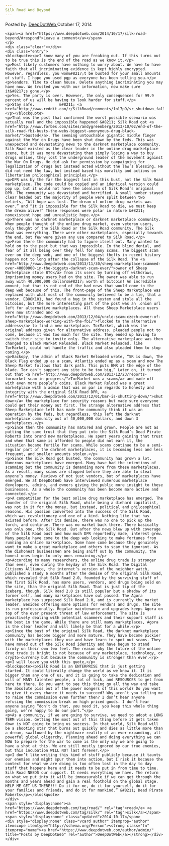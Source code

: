 ```yaml
---
Silk Road And Beyond
---
```

<article class="post-listing post-7388 post type-post status-publish format-standard has-post-thumbnail hentry category-deepdot-news tag-road tag-silk">
    <div class="post-inner">
        <span>Posted by: <a href="https://www.deepdotweb.com/author/admin/" title="">DeepDotWeb </a></span>
    <span>October 17, 2014</span>
    
    <span><a href="https://www.deepdotweb.com/2014/10/17/silk-road-beyond/#respond">Leave a comment</a></span>
    </p>
    <div class="clear"></div>
    <div class="entry">
    <blockquote><p>I know many of you are freaking out. If this turns out to be true this is the end of the road as we know it.</p>
    <p>Most likely customers have nothing to worry about. We have to have faith that all incriminating evidence is kept highly encrypted. However, regardless, you won&#8217;t be busted for your small amounts of stuff. I hope you used pgp as everyone has been telling you.</p>
    <p>Vendors. Time to clean house. Delete anything incriminating you may have now. We trusted you with our information, now make sure it&#8217;s gone.</p>
    <p>Yes. The party is over. However, the only consequences for 99.9 percent of us will be having to look harder for stuff.</p>
    <p>Stay safe.           &#8211; <a href="http://www.reddit.com/r/SilkRoad/comments/1nl7p9/sr_shutdown_fallout_discussion/">bassandlights</a></p></blockquote>
    <p>That was the post that confirmed the worst possible scenario was actually real and the impossible happened &#8211; Silk Road got <a href="http://www.forbes.com/sites/andygreenberg/2013/10/02/end-of-the-silk-road-fbi-busts-the-webs-biggest-anonymous-drug-black-market/">busted</a>. The seeming untouchable gigantic middle finger against the War on Drugs have been shut down by the feds. This was unexpected and devastating news to the darknet marketplace community. Silk Road existed as the clear leader in the online drug marketplace scene, but it was more devastating than simply losing a way to buy drugs online, they lost the underground leader of the movement against the War On Drugs. He did ask for permission by campaigning for legalization of drugs but instead acted without the law’s blessing. He did not need the law, but instead based his morality and actions on libertarian philosophical principles.</p>
    <p>DPR was by the far the biggest lost in this bust, not the Silk Road marketplace. The code could be copied and an identical version could pop up, but it would not have the idealism of Silk Road’s original DPR. The community was devastated and horrified. A small number stayed clear headed but the majority of people were split between two beliefs, “All hope was lost. The dream of online drug markets was over.” and “It is impossible for the Silk Road to die, we must keep the dream alive!” These responses were polar in nature &#8211; nonexistent hope and unrealistic hope.</p>
    <p>There was no darknet marketplace or darknet marketplace community. When people thought of the online drug market, even veteran users, only thought of the Silk Road or the Silk Road community. The Silk Road was everything. There were other marketplaces, especially towards the end, but few were given any use compared to Silk Road.</p>
    <p>From there the community had to figure itself out. Many wanted to hold on to the past but that was impossible. In the blind denial, and fear of it all being over they fell for many scams. The biggest scam ever on the deep web, and one of the biggest thefts in recent history happen not to long after the collapse of the Silk Road. The <a href="http://www.deepdotweb.com/2013/11/30/sheep-marketplace-scammed-over-40000000-in-the-biggets-darknet-scam-ever/">owner of Sheep Marketplace stole BTC</a> from its users by turning off withdraws, imprisoning money users had on the site. The owner was able to run away with 40,000,000 dollars&#8217; worth of bitcoin! An incredible amount, but that is not end of the bad news that would come to the deep web because of this. The front-page of the Sheep Marketplace was replaced with what most of the community believed to be a lie, that a vendor, EBOOK101, had found a bug in the system and stole all the bitcoins, but the more interesting part of the post was an .onion url left for alternative marketplaces. All these Sheep Marketplace users were now stranded and <a href="http://www.deepdotweb.com/2013/12/04/uncle-scam-czech-owner-of-sheep-marketplace-working-with-the-fbi/">flocked to the alternative address</a> to find a new marketplace. TorMarket, which was the original address given for alternative address, pleaded people not to come, because it was too much for the site. They ended up having to switch their site to invite only. The alternative marketplace was then changed to Black Market Reloaded. Black Market Reloaded, like TorMarket, could not handle the traffic and also pleaded them to stop coming.</p>
    <p>Backopy, the admin of Black Market Reloaded wrote, “SR is down, The Black Flag ended up as a scam, Atlantis ended up as a scam and now The Sheep Market follows that dark path. This puts BMR at the edge of the blade. Tor can’t support any site to be too big,” Later on, it turned out that <a href="http://www.deepdotweb.com/2013/12/23/reports-tormarket-scam-in-progress/">TorMarket was a scam</a> and made off with even more people’s coins. Black Market Reload was a great marketplace with a admin that was on par in regards to honesty and integrity with the original SilK Road DPR, <a href="http://www.deepdotweb.com/2013/12/01/bmr-is-shutting-down/">shut down</a> the marketplace for security reasons but made sure everyone could get their money out first. The strange alternative address that Sheep Marketplace left has made the community think it was an operation by the feds, but regardless, this left the darknet marketplace community out of 40,000,000 dollars, and down 3 marketplaces.</p>
    <p>Since then the community has matured and grown. People are not as putting the same trust that they put into the Silk Road’s Dead Pirate Roberts into brand new marketplaces. He spent years gaining that trust and when that same is afforded to people did not earn it, the situation became fertile for scams. While scams continue to be a semi-regular part of the darknet marketplaces, it is becoming less and less frequent, and smaller amounts stolen.</p>
    <p>Since the Silk Road got busted, the community has grown a lot. Numerous marketplaces have emerged. Many have had the intentions of scamming but the community is demanding more from these marketplaces. As a result, many scams are stopped before they are able to steal anyone’s money. Reviews of not just vendors, but of marketplaces have emerged. We at DeepDotWeb have interviewed numerous marketplace developers, admins, and owners giving the public more insight to these businesses. As a whole the community has been become more active and connected.</p>
    <p>A competition for the best online drug marketplace has emerged. The founder of the original Silk Road, while being a diehard capitalist, was not in it for the money, but instead, political and philosophical reasons. His passion converted into the success of the Silk Road, which was revolutionary and one of a kind. Nothing like that has existed before. After its demise, there was no one to pick up the torch, and continue. There was no market back there. There basically was only one, the Silk Road. But after the news blew up with coverage of the Silk Road bust and how much DPR reportedly made, interest grew. Many people have come to the deep web looking to make fortunes from running an online marketplace. Some have come because they genuinely want to make a great marketplace and others to scam the ignorant. As the dishonest businessmen are being sniff out by the community, the honest ones begin to only ones remaining.</p>
    <p>According to many researchers, the online drug trade is stronger than ever, even during the heyday of the Silk Road. The Digital Citizens Alliance, the internet’s version of the neighbor watch, published a study 6 months after the demise of the original Silk Road, which revealed that Silk Road 2.0, founded by the surviving staff of the first Silk Road, has more users, vendors, and drugs being sold on the site, than the original Silk Road. That is just tip of the iceberg, though. Silk Road 2.0 is still popular but a shadow of its former self, and many marketplaces have out passed. The Agora marketplace has surpassed Silk Road 2.0, and is currently the market leader. Besides offering more options for vendors and drugs, the site is run professionally. Regular maintenance and upgrades keeps Agora on top of the ever present threat of law enforcement. The site is proactively dealing with potential scammers and their support staff is the best in the game. While there are still many marketplaces, Agora is the clear leader and will likely be that for a while.</p>
    <p>Since the bust of the original Silk Road, the darknet marketplace community has become bigger and more mature. They have become pickier with the marketplaces they use and have learn to spot out scams. They have moved out of the Silk Road identity and have begun to stand firmly on their own two feet. The reason why the future of the online drug trade is bright is not because of any marketplace, technology, or crypto-currency but because the community is stronger than ever.</p>
    <p>I will leave you with this quote,</p>
    <blockquote><p>Silk Road is an ENTERPRISE that is just getting started. It could literally change the world as we know it. It is bigger than any one of us, and it is going to take the dedication and will of MANY talented people, a lot of luck, and RESOURCES to get from here to there. Do you want to see this thing go all the way and take the absolute piss out of the power mongers of this world? Do you want to give it every chance it needs to succeed? Why aren’t you telling me to raise the commission even further then? I don’t hear anyone refusing the commission break on high priced goods. I don’t hear anyone saying “don’t do that, you need it, you keep this whole thing going, we’re happy to do our part.”</p>
    <p>As a community, if we are going to survive, we need to adopt a LONG TERM vision. Getting the most out of this thing before it gets taken down is NOT going to bring us success. In that world, Silk Road will be a shooting star that burns out quickly and dies as little more than a dream, swallowed by the nightmare reality of an ever-expanding, all-powerful global oligarchy. Planning ahead and doing everything we can NOW to prepare for the war to come is the only way we are going to have a shot at this. We are still mostly ignored by our true enemies, but this incubation WILL NOT last forever.</p>
    <p>I don’t like writing this kind of stuff publicly because it taunts our enemies and might spur them into action, but I risk it because the context for what we are doing is too often lost in the day to day stuff that happens here and it needs to be put in from time to time. Silk Road NEEDS our support. It needs everything we have. The return on what we put into it will be immeasurable if we can get through the months and years ahead and gain a real foothold on the global stage. HELP ME GET US THERE!!! Do it for me, do it for yourself, do it for your families and friends, and do it for mankind.” &#8211; Dead Pirate Roberts</p></blockquote>
    </div>
    <span style="display:none"><a href="https://www.deepdotweb.com/tag/road/" rel="tag">road</a> <a href="https://www.deepdotweb.com/tag/silk/" rel="tag">silk</a></span> <span style="display:none" class="updated">2014-10-17</span>
    <div style="display:none" class="vcard author" itemprop="author" itemscope itemtype="http://schema.org/Person"><strong class="fn" itemprop="name"><a href="https://www.deepdotweb.com/author/admin/" title="Posts by DeepDotWeb" rel="author">DeepDotWeb</a></strong></div>
    </div>
</article>


